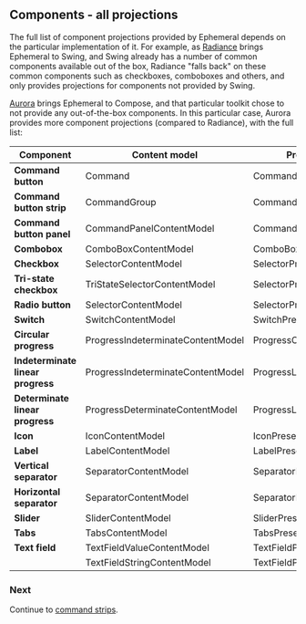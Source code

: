 ## Components - all projections

The full list of component projections provided by Ephemeral depends on the particular implementation of it. For example, as [Radiance](https://github.com/kirill-grouchnikov/radiance) brings Ephemeral to Swing, and Swing already has a number of common components available out of the box, Radiance "falls back" on these common components such as checkboxes, comboboxes and others, and only provides projections for components not provided by Swing.

[Aurora](https://github.com/kirill-grouchnikov/aurora) brings Ephemeral to Compose, and that particular toolkit chose to not provide any out-of-the-box components. In this particular case, Aurora provides more component projections (compared to Radiance), with the full list:

| Component | Content model | Presentation model | Projection |
| --- | --- | --- | --- |
| **Command button** | Command | CommandButtonPresentationModel | CommandButtonProjection |
| **Command button strip** | CommandGroup | CommandStripPresentationModel | CommandButtonStripProjection |
| **Command button panel** | CommandPanelContentModel | CommandPanelPresentationModel | CommandButtonPanelProjection |
| **Combobox** | ComboBoxContentModel | ComboBoxPresentationModel | ComboBoxProjection |
| **Checkbox** | SelectorContentModel | SelectorPresentationModel | CheckBoxProjection |
| **Tri-state checkbox** | TriStateSelectorContentModel | SelectorPresentationModel | TriStateCheckBoxProjection |
| **Radio button** | SelectorContentModel | SelectorPresentationModel | RadioButtonProjection |
| **Switch** | SwitchContentModel | SwitchPresentationModel | SwitchProjection |
| **Circular progress** | ProgressIndeterminateContentModel | ProgressCircularPresentationModel | CircularProgressProjection |
| **Indeterminate linear progress** | ProgressIndeterminateContentModel | ProgressLinearPresentationModel | IndeterminateLinearProgressProjection |
| **Determinate linear progress** | ProgressDeterminateContentModel | ProgressLinearPresentationModel | CircularProgressProjection |
| **Icon** | IconContentModel | IconPresentationModel | IconProjection |
| **Label** | LabelContentModel | LabelPresentationModel | LabelProjection |
| **Vertical separator** | SeparatorContentModel | SeparatorPresentationModel | VerticalSeparatorProjection |
| **Horizontal separator** | SeparatorContentModel | SeparatorPresentationModel | HorizontalSeparatorProjection |
| **Slider** | SliderContentModel | SliderPresentationModel | SliderProjection |
| **Tabs** | TabsContentModel | TabsPresentationModel | TabsProjection |
| **Text field** | TextFieldValueContentModel | TextFieldPresentationModel | TextFieldValueProjection |
| | TextFieldStringContentModel | TextFieldPresentationModel | TextFieldStringProjection |

### Next

Continue to [command strips](CommandStrip.md).
